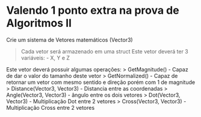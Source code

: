 # Valendo 1 ponto extra na prova de Algoritmos II

Crie um sistema de Vetores matemáticos (Vector3)
> Cada vetor será armazenado em uma struct
> Este vetor deverá ter 3 variáveis:
    - X, Y e Z

Este vetor deverá possuir algumas operações: 
    > GetMagnitude() - Capaz de dar o valor do tamanho deste vetor
    > GetNormalized() - Capaz de retornar um vetor com mesmo sentido e direção porém com 1 de magnitude
    > Distance(Vector3, Vector3) - Distancia entre as coordenadas
    > Angle(Vector3, Vector3) - ângulo entre os dois vetores
    > Dot(Vector3, Vector3) - Multiplicação Dot entre 2 vetores
    > Cross(Vector3, Vector3) - Multiplicação Cross entre 2 vetores 